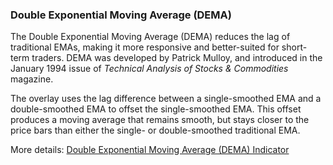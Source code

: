 ### Double Exponential Moving Average (DEMA)

The Double Exponential Moving Average (DEMA) reduces the lag of traditional EMAs, making it more responsive and better-suited for short-term traders. DEMA was developed by Patrick Mulloy, and introduced in the January 1994 issue of *Technical Analysis of Stocks & Commodities* magazine.

The overlay uses the lag difference between a single-smoothed EMA and a double-smoothed EMA to offset the single-smoothed EMA. This offset produces a moving average that remains smooth, but stays closer to the price bars than either the single- or double-smoothed traditional EMA.

More details: [Double Exponential Moving Average (DEMA) Indicator](https://ctrader.com/algos/indicators/show/2877)

